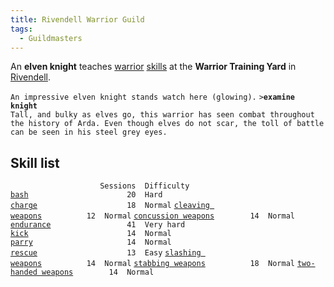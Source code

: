 ```yaml
---
title: Rivendell Warrior Guild
tags:
  - Guildmasters
---
```

An **elven knight** teaches [warrior](warrior "wikilink")
[skills](skill "wikilink") at the **Warrior Training Yard** in
[Rivendell](Rivendell "wikilink").

`An impressive elven knight stands watch here (glowing).`
`>`**`examine knight`**
`Tall, and bulky as elves go, this warrior has seen combat throughout`
`the history of Arda. Even though elves do not scar, the toll of battle`
`can be seen in his steel grey eyes.`

## Skill list

`                    Sessions  Difficulty`
[`bash`](bash "wikilink")`                      20  Hard`
[`charge`](charge "wikilink")`                    18  Normal`
[`cleaving weapons`](cleaving_weapons "wikilink")`          12  Normal`
[`concussion weapons`](concussion_weapons "wikilink")`        14  Normal`
[`endurance`](endurance "wikilink")`                 41  Very hard`
[`kick`](kick "wikilink")`                      14  Normal`
[`parry`](parry "wikilink")`                     14  Normal`
[`rescue`](rescue "wikilink")`                    13  Easy`
[`slashing weapons`](slashing_weapons "wikilink")`          14  Normal`
[`stabbing weapons`](stabbing_weapons "wikilink")`          18  Normal`
[`two-handed weapons`](two-handed_weapons "wikilink")`        14  Normal`

